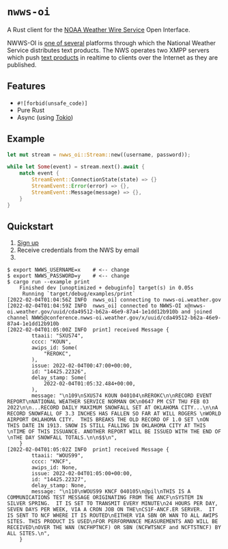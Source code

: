 # `nwws-oi`

A Rust client for the [NOAA Weather Wire Service](https://www.weather.gov/nwws/) Open Interface.

NWWS-OI is [one of several](https://www.weather.gov/nwws/dissemination) platforms through which the National Weather
Service distributes text products. The NWS operates two XMPP servers which push [text
products](https://forecast.weather.gov/product_types.php?site=NWS) in realtime to clients over the Internet as they are
published.

## Features

* `#![forbid(unsafe_code)]`
* Pure Rust
* Async (using [Tokio](https://tokio.rs))

## Example

```rust
let mut stream = nwws_oi::Stream::new((username, password));

while let Some(event) = stream.next().await {
    match event {
        StreamEvent::ConnectionState(state) => {}
        StreamEvent::Error(error) => {},
        StreamEvent::Message(message) => {},
    }
}
```

## Quickstart

1. [Sign up](https://www.weather.gov/nwws/nwws_oi_request)
2. Receive credentials from the NWS by email
3. 

```console
$ export NWWS_USERNAME=x    # <-- change
$ export NWWS_PASSWORD=y    # <-- change
$ cargo run --example print
    Finished dev [unoptimized + debuginfo] target(s) in 0.05s
     Running `target/debug/examples/print`
[2022-02-04T01:04:56Z INFO  nwws_oi] connecting to nwws-oi.weather.gov
[2022-02-04T01:04:59Z INFO  nwws_oi] connected to NWWS-OI x@nwws-oi.weather.gov/uuid/cda49512-b62a-46e9-87a4-1e1dd12b910b and joined channel NWWS@conference.nwws-oi.weather.gov/x/uuid/cda49512-b62a-46e9-87a4-1e1dd12b910b
[2022-02-04T01:05:00Z INFO  print] received Message {
        ttaaii: "SXUS74",
        cccc: "KOUN",
        awips_id: Some(
            "REROKC",
        ),
        issue: 2022-02-04T00:47:00+00:00,
        id: "14425.22326",
        delay_stamp: Some(
            2022-02-04T01:05:32.484+00:00,
        ),
        message: "\n109\nSXUS74 KOUN 040104\nREROKC\n\nRECORD EVENT REPORT\nNATIONAL WEATHER SERVICE NORMAN OK\n0647 PM CST THU FEB 03 2022\n\n...RECORD DAILY MAXIMUM SNOWFALL SET AT OKLAHOMA CITY...\n\nA RECORD SNOWFALL OF 3.3 INCHES HAS FALLEN SO FAR AT WILL ROGERS \nWORLD AIRPORT OKLAHOMA CITY.  THIS BREAKS THE OLD RECORD OF 1.0 SET \nON THIS DATE IN 1913. SNOW IS STILL FALLING IN OKLAHOMA CITY AT THIS \nTIME OF THIS ISSUANCE. ANOTHER REPORT WILL BE ISSUED WITH THE END OF \nTHE DAY SNOWFALL TOTALS.\n\n$$\n",
    }
[2022-02-04T01:05:02Z INFO  print] received Message {
        ttaaii: "WOUS99",
        cccc: "KNCF",
        awips_id: None,
        issue: 2022-02-04T01:05:00+00:00,
        id: "14425.22327",
        delay_stamp: None,
        message: "\n110\nWOUS99 KNCF 040105\n@pil\nTHIS IS A COMMUNICATIONS TEST MESSAGE ORIGINATING FROM THE ANCF\nSYSTEM IN SILVER SPRING.  IT IS SET TO TRANSMIT EVERY MINUTE\n24 HOURS PER DAY, SEVEN DAYS PER WEEK, VIA A CRON JOB ON THE\nCS1F-ANCF.ER SERVER.  IT IS SENT TO NCF WHERE IT IS ROUTED\nEITHER VIA SBN OR WAN TO ALL AWIPS SITES. THIS PRODUCT IS USED\nFOR PERFORMANCE MEASUREMENTS AND WILL BE RECEIVED\nOVER THE WAN (NCFHPTNCF) OR SBN (NCFWTSNCF and NCFTSTNCF) BY ALL SITES.\n",
    }
```
